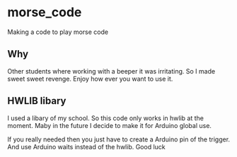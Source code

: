 # morse_code
Making a code to play morse code


## Why
Other students where working with a beeper it was irritating. So I made sweet sweet revenge. Enjoy how ever you want to use it.


## HWLIB libary
I used a libary of my school. So this code only works in hwlib at the moment. Maby in the future I decide to make it for Arduino global use.

If you really needed then you just have to create a Arduino pin of the trigger. And use Arduino waits instead of the hwlib. Good luck

